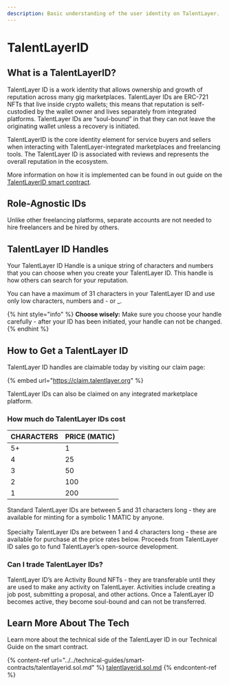 ```yaml
---
description: Basic understanding of the user identity on TalentLayer.
---
```


# TalentLayerID

## What is a TalentLayerID?

TalentLayer ID is a work identity that allows ownership and growth of reputation across many gig marketplaces. TalentLayer IDs are ERC-721 NFTs that live inside crypto wallets; this means that reputation is self-custodied by the wallet owner and lives separately from integrated platforms. TalentLayer IDs are “soul-bound” in that they can not leave the originating wallet unless a recovery is initiated.

TalentLayerID is the core identity element for service buyers and sellers when interacting with TalentLayer-integrated marketplaces and freelancing tools. The TalentLayer ID is associated with reviews and represents the overall reputation in the ecosystem.

More information on how it is implemented can be found in out guide on the [TalentLayerID smart contract](../../technical-guides/smart-contracts/talentlayerid.sol.md).

## Role-Agnostic IDs

Unlike other freelancing platforms, separate accounts are not needed to hire freelancers and be hired by others.

## TalentLayer ID Handles

Your TalentLayer ID Handle is a unique string of characters and numbers that you can choose when you create your TalentLayer ID. This handle is how others can search for your reputation.

You can have a maximum of 31 characters in your TalentLayer ID and use only low characters, numbers and - or \_.

{% hint style="info" %}
**Choose wisely:** Make sure you choose your handle carefully - after your ID has been initiated, your handle can not be changed.
{% endhint %}

## How to Get a TalentLayer ID

TalentLayer ID handles are claimable today by visiting our claim page:

{% embed url="https://claim.talentlayer.org" %}

TalentLayer IDs can also be claimed on any integrated marketplace platform.

### How much do TalentLayer IDs cost

| CHARACTERS | PRICE (MATIC) |
| ---------- | ------------- |
| 5+         | 1             |
| 4          | 25            |
| 3          | 50            |
| 2          | 100           |
| 1          | 200           |

Standard TalentLayer IDs are between 5 and 31 characters long - they are available for minting for a symbolic 1 MATIC by anyone.\
\
Specialty TalentLayer IDs are between 1 and 4 characters long - these are available for purchase at the price rates below. Proceeds from TalentLayer ID sales go to fund TalentLayer’s open-source development.

### Can I trade TalentLayer IDs?

TalentLayer ID’s are Activity Bound NFTs - they are transferable until they are used to make any activity on TalentLayer. Activities include creating a job post, submitting a proposal, and other actions. Once a TalentLayer ID becomes active, they become soul-bound and can not be transferred.

## Learn More About The Tech

Learn more about the technical side of the TalentLayer ID in our Technical Guide on the smart contract.&#x20;

{% content-ref url="../../technical-guides/smart-contracts/talentlayerid.sol.md" %}
[talentlayerid.sol.md](../../technical-guides/smart-contracts/talentlayerid.sol.md)
{% endcontent-ref %}
